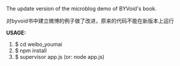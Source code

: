 The update version of the microblog demo of BYVoid's book.

对byvoid书中建立微博的例子做了改进，原来的代码不能在新版本上运行

**USAGE:**

1. $ cd weibo_youmai 
1. $ npm install
1. $ supervisor app.js (or: node app.js)

